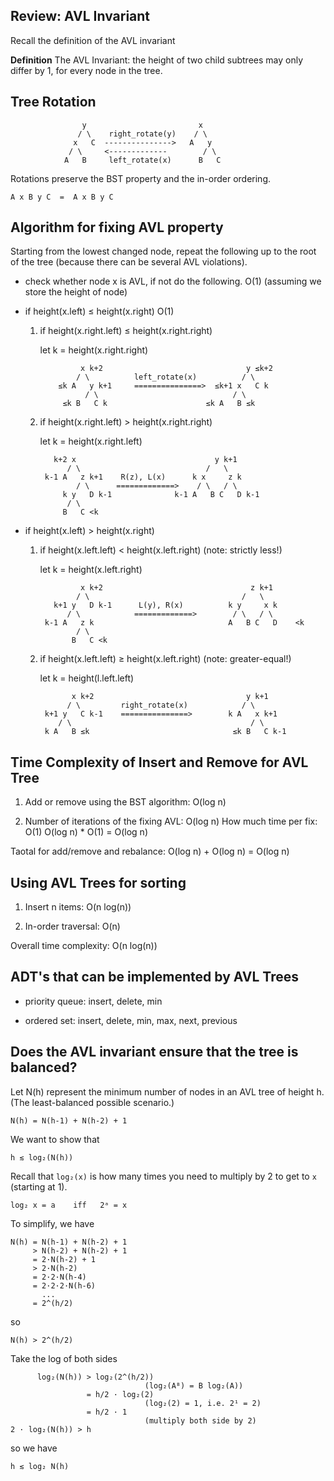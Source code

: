 ## Review: AVL Invariant

Recall the definition of the AVL invariant

**Definition** The AVL Invariant: the height of two child subtrees may
only differ by 1, for every node in the tree.

## Tree Rotation

                    y                         x
                   / \    right_rotate(y)    / \
                  x   C  --------------->   A   y
                 / \     <-------------        / \
                A   B     left_rotate(x)      B   C

Rotations preserve the BST property and the in-order ordering.

    A x B y C  =  A x B y C


## Algorithm for fixing AVL property

Starting from the lowest changed node, repeat the following up to the root of
the tree (because there can be several AVL violations).
* check whether node x is AVL, if not do the following. O(1) (assuming we store the height of node)
* if height(x.left) ≤ height(x.right)    O(1)

    1. if height(x.right.left) ≤ height(x.right.right)

        let k = height(x.right.right)

                    x k+2                                y ≤k+2
                   / \          left_rotate(x)          / \
               ≤k A   y k+1     ===============>  ≤k+1 x   C k
                     / \                              / \
                ≤k B   C k                      ≤k A   B ≤k

    2. if height(x.right.left) > height(x.right.right)

        let k = height(x.right.left)

              k+2 x                               y k+1
                 / \                            /   \
            k-1 A   z k+1    R(z), L(x)      k x     z k
                   / \      =============>    / \   / \
                k y   D k-1              k-1 A   B C   D k-1
                 / \
                B   C <k

* if height(x.left) > height(x.right)

    1. if height(x.left.left) < height(x.left.right)  (note: strictly less!)

        let k = height(x.left.right)

                    x k+2                                 z k+1
                   / \                                  /   \
              k+1 y   D k-1      L(y), R(x)          k y     x k
                 / \            =============>        / \   / \
            k-1 A   z k                              A   B C   D    <k
                   / \
                  B   C <k

    2. if height(x.left.left) ≥ height(x.left.right)  (note: greater-equal!)

        let k = height(l.left.left)

                  x k+2                                  y k+1
                 / \         right_rotate(x)            / \
            k+1 y   C k-1    ===============>        k A   x k+1
               / \                                        / \
            k A   B ≤k                                ≤k B   C k-1


## Time Complexity of Insert and Remove for AVL Tree

1. Add or remove using the BST algorithm: O(log n)

2. Number of iterations of the fixing AVL: O(log n)
   How much time per fix: O(1)
   O(log n) * O(1) = O(log n)

Taotal for add/remove and rebalance: O(log n) +  O(log n) = O(log n)


## Using AVL Trees for sorting

1. Insert n items: O(n log(n))

2. In-order traversal: O(n)

Overall time complexity: O(n log(n))


## ADT's that can be implemented by AVL Trees

* priority queue:
  insert, delete, min
  
* ordered set:
  insert, delete, min, max, next, previous
  

## Does the AVL invariant ensure that the tree is balanced?

Let N(h) represent the minimum number of nodes in an AVL tree of
height h. (The least-balanced possible scenario.)

    N(h) = N(h-1) + N(h-2) + 1

We want to show that

    h ≲ log₂(N(h))

Recall that `log₂(x)` is how many times you need to multiply by 2 to get to `x` (starting at 1).

    log₂ x = a    iff   2ᵃ = x

To simplify, we have

    N(h) = N(h-1) + N(h-2) + 1
         > N(h-2) + N(h-2) + 1
         = 2·N(h-2) + 1
         > 2·N(h-2)
         = 2·2·N(h-4)
         = 2·2·2·N(h-6)
           ...
         = 2^(h/2)

so

    N(h) > 2^(h/2)
    
Take the log of both sides

          log₂(N(h)) > log₂(2^(h/2))
                                  (log₂(Aᴮ) = B log₂(A))
                     = h/2 · log₂(2)
                                  (log₂(2) = 1, i.e. 2¹ = 2)
                     = h/2 · 1
                                  (multiply both side by 2) 
    2 · log₂(N(h)) > h

so we have

    h ≲ log₂ N(h)

